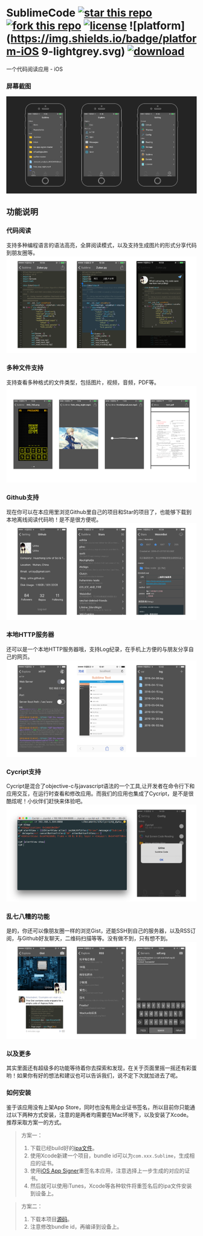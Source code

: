 # SublimeCode [![star this repo](http://github-svg-buttons.herokuapp.com/star.svg?user=Urinx&repo=SublimeCode&style=flat&background=1081C1)](http://github.com/Urinx/SublimeCode) [![fork this repo](http://github-svg-buttons.herokuapp.com/fork.svg?user=Urinx&repo=SublimeCode&style=flat&background=1081C1)](http://github.com/Urinx/SublimeCode/fork) [![license](https://img.shields.io/github/license/Urinx/SublimeCode.svg)](https://github.com/Urinx/SublimeCode/blob/master/LICENSE) ![platform](https://img.shields.io/badge/platform-iOS 9-lightgrey.svg) [![download](https://img.shields.io/badge/download-Pre.im-ff69b4.svg)](http://pre.im/cctv)
一个代码阅读应用 - iOS

### 屏幕截图
![main](Screenshot/main.png)

## 功能说明

### 代码阅读
支持多种编程语言的语法高亮，全屏阅读模式，以及支持生成图片的形式分享代码到朋友圈等。
![Code Reading](Screenshot/code_reading.png)

### 多种文件支持
支持查看多种格式的文件类型，包括图片，视频，音频，PDF等。
![Multi File Support](Screenshot/multi_file_support.png)

### Github支持
现在你可以在本应用里浏览Github里自己的项目和Star的项目了，也能够下载到本地离线阅读代码哟！是不是很方便呢。
![Github](Screenshot/github.png)

### 本地HTTP服务器
还可以是一个本地HTTP服务器哦，支持Log纪录，在手机上方便的与朋友分享自己的网页。
![HTTP Server](Screenshot/http_server.png)

### Cycript支持
Cycript是混合了objective-c与javascript语法的一个工具,让开发者在命令行下和应用交互，在运行时查看和修改应用。而我们的应用也集成了Cycript，是不是很酷炫呢！小伙伴们赶快来体验吧。
![Cycript](Screenshot/cycript.png)

### 乱七八糟的功能
是的，你还可以像朋友圈一样的浏览Gist，还能SSH到自己的服务器，以及RSS订阅，与Github好友聊天，二维码扫描等等。没有做不到，只有想不到。
![Other](Screenshot/other.png)

### 以及更多
其实里面还有超级多的功能等待着你去探索和发现，在关于页面里摇一摇还有彩蛋哟！如果你有好的想法和建议也可以告诉我们，说不定下次就加进去了呢。

### 如何安装
鉴于该应用没有上架App Store，同时也没有用企业证书签名，所以目前你只能通过以下两种方式安装，注意的是两者均需要在Mac环境下，以及安装了Xcode。推荐采取方案一的方式。


> 方案一：
> 
> 1. 下载已经build好的[ipa文件](https://github.com/Urinx/SublimeCode/releases)。
> 2. 使用Xcode新建一个项目，bundle id可以为`com.xxx.Sublime`，生成相应的证书。
> 3. 使用[iOS App Signer](https://github.com/DanTheMan827/ios-app-signer)重签名本应用，注意选择上一步生成的对应的证书。
> 4. 然后就可以使用iTunes，Xcode等各种软件将重签名后的ipa文件安装到设备上。

> 方案二：
> 
> 1. 下载本项目[源码](https://github.com/Urinx/SublimeCode/archive/v1.0.zip)。
> 2. 注意修改bundle id，再编译到设备上。
